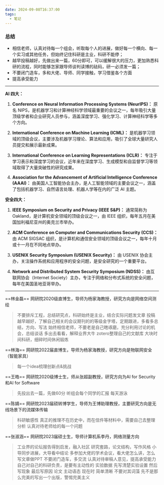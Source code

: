 ```yaml
---
date: 2024-09-08T16:37:00
tags:
  - 笔记
---
```


### 总结
+ 相信老师，认真对待每一个组会，听取每个人的进展，做好每一个横向、每一个实习或其他任务，但始终记住科研是主业，科研不能停；
+ 越早投稿越好，先做出来一篇，60分即可，可以缓解很大的压力，更加熟悉科研的流程，同时能够怎家跟导师谈判读博的砝码，研一必须发一篇；
+ 不要闭门造车，多和大佬、导师、同学接触，学习借鉴各个方面
+ 提高承受能力

---

**AI 四大：**

1. **Conference on Neural Information Processing Systems (NeurIPS)：** 原名 NIPS，是机器学习和计算神经科学领域最重要的会议之一，每年吸引大量顶级学者和企业研究人员参与，涵盖深度学习、强化学习、计算神经科学等多个方向。
    
2. **International Conference on Machine Learning (ICML)：** 是机器学习领域的顶级会议，主要涉及机器学习理论、算法和应用，吸引了全球大量研究人员提交和展示最新成果。
    
3. **International Conference on Learning Representations (ICLR)：** 专注于学习表示和深度学习的会议，近年来在深度学习、生成模型和自监督学习等领域取得了大量突破性的研究成果。
	    
1. **Association for the Advancement of Artificial Intelligence Conference (AAAI)：** 由美国人工智能协会主办，是人工智能领域的主要会议之一，涵盖了包括机器学习、自然语言处理、机器人学等在内的广泛 AI 主题。

**安全四大：**

1. **IEEE Symposium on Security and Privacy (IEEE S&P)：** 通常简称为 Oakland，是计算机安全领域的顶级会议之一，由 IEEE 组织，每年五月在美国加利福尼亚州的奥克兰市举办。
    
2. **ACM Conference on Computer and Communications Security (CCS)：** 由 ACM SIGSAC 组织，是计算机和通信安全领域的顶级会议之一，每年十月或十一月在不同地点举办。
    
3. **USENIX Security Symposium (USENIX Security)：** 由 USENIX 协会主办，关注操作系统和应用程序的安全问题，是安全研究的一个重要平台。
    
4. **Network and Distributed System Security Symposium (NDSS)：** 由互联网协会（Internet Society）主办，专注于网络和分布式系统的安全问题，每年在美国圣地亚哥举办。

------

==林金磊==
网研院2020级直博生，导师为杨家海教授，研究方向是网络空间测绘
>不要排斥工程，总结研究点，科研始终是主业，结合实际问题发文章
>投稿越早越好，了解自己相关的会议期刊的的等级金字塔，定期跟进，多看多总结，方向、写法
>始终相信老师，不要老是自己瞎琢磨，充分利用讨论的机会，总结谈话
>多出去看看，解释业界大牛
>zotero整理自己的文献库
>大块时间科研，细碎时间休闲锻炼


==林海==
网研院2022届直博生，导师为杨家海教授，研究方向是物联网安全（智能家具）
>每一个idea梳理创新点&挑战

==王皓==
网研院2020级博士生，师从张超副教授，研究方向为AI for Security和AI for Software
>先投出去一篇，先做60分
>听组会每个同学的汇报
>每天游泳

==陈婧==
网研院2023届硕转博学生，导师为王博助理教授，主要研究方向是无线场景下的流媒体传输
>科研敏感性
>真正的推理不在历史中，而在信件等材料中，需要自己去整理分析
>认真对待老师给的每一个问题

==张淑涵==
网研院2023届硕士生，导师计算机系李丹，网络测量方向
>工业界的论坛报告得到启发，融入社区
>研究套路，论文结构，写作风格
>小导同步进展，大导看中结论
>多参加大佬的学术会议，看大佬怎么讲，怎么写文章做PPT
>不要闭门造车，多交流
>认真对待审稿人意见，提高承受能力
>自己对自己的科研负责，是要有主动性的
>实验数据 先写清楚实验设置 然后写现象 最后写原因
>论文 主动语态 现在时 简单清晰 不要对其词藻
>先不是那么完美的写出一个出版，警惕完美主义